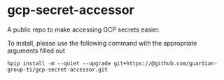 # gcp-secret-accessor
A public repo to make accessing GCP secrets easier.

To install, please use the following command with the appropriate arguments filled out

`%pip install -m --quiet --upgrade git+https://@github.com/guardian-group-ti/gcp-secret-accessor.git`
